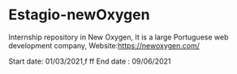 # Estagio-newOxygen

Internship repository in New Oxygen,
It is a large Portuguese web development company,
Website:https://newoxygen.com/

Start date: 01/03/2021,f
ff
End date : 09/06/2021

